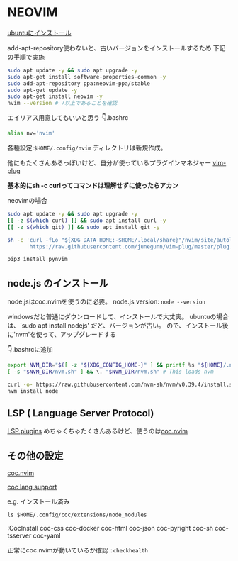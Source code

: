 # NEOVIM

[ubuntuにインストール](https://github.com/neovim/neovim/wiki/Installing-Neovim#ubuntu)

add-apt-repository使わないと、古いバージョンをインストールするため
下記の手順で実施

```sh
sudo apt update -y && sudo apt upgrade -y
sudo apt-get install software-properties-common -y
sudo add-apt-repository ppa:neovim-ppa/stable
sudo apt-get update -y
sudo apt-get install neovim -y
nvim --version # 7以上であることを確認
```

エイリアス用意してもいいと思う
👇.bashrc
```sh
alias nv='nvim'
```

各種設定:`$HOME/.config/nvim`
ディレクトリは新規作成。


他にもたくさんあるっぽいけど、自分が使っているプラグインマネジャー
[vim-plug](https://github.com/junegunn/vim-plug)

**基本的にsh -c curlってコマンドは理解せずに使ったらアカン**

neovimの場合
```sh
sudo apt update -y && sudo apt upgrade -y
[[ -z $(which curl) ]] && sudo apt install curl -y
[[ -z $(which git) ]] && sudo apt install git -y

sh -c 'curl -fLo "${XDG_DATA_HOME:-$HOME/.local/share}"/nvim/site/autoload/plug.vim --create-dirs \
       https://raw.githubusercontent.com/junegunn/vim-plug/master/plug.vim'
```

```sh
pip3 install pynvim
```

## node.js のインストール

node.jsはcoc.nvimを使うのに必要。
node.js version: `node --version` 

windowsだと普通にダウンロードして、インストールで大丈夫。
ubuntuの場合は、`sudo apt install nodejs' だと、バージョンが古い。
ので、インストール後に'nvm'を使って、アップグレードする

👇.bashrcに追加

```sh
export NVM_DIR="$([ -z "${XDG_CONFIG_HOME-}" ] && printf %s "${HOME}/.nvm" || printf %s "${XDG_CONFIG_HOME}/nvm")"
[ -s "$NVM_DIR/nvm.sh" ] && \. "$NVM_DIR/nvm.sh" # This loads nvm
```

```sh
curl -o- https://raw.githubusercontent.com/nvm-sh/nvm/v0.39.4/install.sh | bash
nvm install node
```

## LSP ( Language Server Protocol)

[LSP plugins](https://github.com/rockerBOO/awesome-neovim#lsp)
めちゃくちゃたくさんあるけど、使うのは[coc.nvim](https://github.com/neoclide/coc.nvim)

## その他の設定

[coc.nvim](https://github.com/neoclide/coc.nvim/wiki/Install-coc.nvim)

[coc lang support](https://github.com/neoclide/coc.nvim/wiki/Using-coc-extensions#implemented-coc-extensions)

e.g. インストール済み

`ls $HOME/.config/coc/extensions/node_modules`

:CocInstall coc-css coc-docker coc-html coc-json coc-pyright coc-sh coc-tsserver coc-yaml

正常にcoc.nvimが動いているか確認
`:checkhealth`

